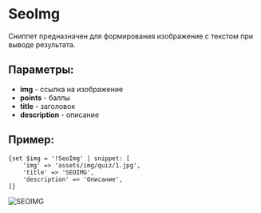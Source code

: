 # SeoImg

Сниппет предназначен для формирования изображение с текстом при выводе результата.

## Параметры:

- **img** - ссылка на изображение
- **points** - баллы
- **title** - заголовок
- **description** - описание

## Пример:

	{set $img = '!SeoImg' | snippet: [
	    'img' => 'assets/img/quiz/1.jpg',
	    'title' => 'SEOIMG',
	    'description' => 'Описание',
	]}
![SEOIMG](https://file.modx.pro/files/b/2/7/b27da551764eab74ab332402354b3a98.png)